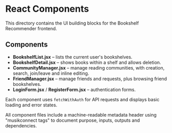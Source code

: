 # React Components

This directory contains the UI building blocks for the Bookshelf Recommender frontend.

## Components

- **BookshelfList.jsx** – lists the current user's bookshelves.
- **BookshelfDetail.jsx** – shows books within a shelf and allows deletion.
- **CommunityManager.jsx** – manage reading communities, with creation, search, join/leave and inline editing.
- **FriendManager.jsx** – manage friends and requests, plus browsing friend bookshelves.
- **LoginForm.jsx** / **RegisterForm.jsx** – authentication forms.

Each component uses `fetchWithAuth` for API requests and displays basic loading and error states.

All component files include a machine-readable metadata header using "musikconnect tags" to document purpose, inputs, outputs and dependencies.
